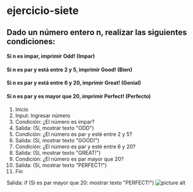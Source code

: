 # ejercicio-siete
## Dado un número entero n, realizar las siguientes condiciones:
#### Si n es impar, imprimir Odd! (Impar)
#### Si n es par y está entre 2 y 5, imprimir Good! (Bien)
#### Si n es par y está entre 6 y 20, imprimir Great! (Genial)
#### Si n es par y es mayor que 20, imprimir Perfect! (Perfecto)

1. Inicio
2. Input: Ingresar número
3. Condición: ¿El número es impar?
4. Salida: (Sí, mostrar texto "ODD")
5. Condición: ¿El número es par y esté entre 2 y 5?
6. Salida: (Sí, mostrar texto "GOOD!")
7. Condición: ¿El número es par y esté entre 6 y 20?
8. Salida: (Sí, mostrar texto "GREAT!")
9. Condición: ¿El número es par mayor que 20?
10. Salida: (Sí, mostrar texto "PERFECT!")
11. Fin

Salida: if (Si es par mayor que 20: mostrar texto "PERFECT!")
![picture alt](http://1.1m.yt/GwA5gVF.jpg )
